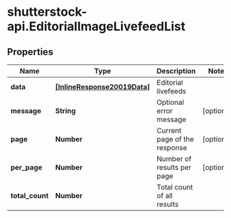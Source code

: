 # shutterstock-api.EditorialImageLivefeedList

## Properties
Name | Type | Description | Notes
------------ | ------------- | ------------- | -------------
**data** | [**[InlineResponse20019Data]**](InlineResponse20019Data.md) | Editorial livefeeds | 
**message** | **String** | Optional error message | [optional] 
**page** | **Number** | Current page of the response | [optional] 
**per_page** | **Number** | Number of results per page | [optional] 
**total_count** | **Number** | Total count of all results | 


